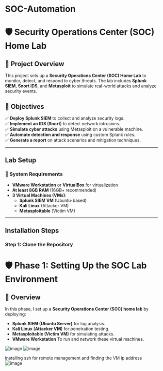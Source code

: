 # SOC-Automation
# 🛡️ Security Operations Center (SOC) Home Lab

## 📌 Project Overview
This project sets up a **Security Operations Center (SOC) Home Lab** to monitor, detect, and respond to cyber threats. The lab includes **Splunk SIEM**, **Snort IDS**, and **Metasploit** to simulate real-world attacks and analyze security events.

## 🎯 **Objectives**
✅ **Deploy Splunk SIEM** to collect and analyze security logs.  
✅ **Implement an IDS (Snort)** to detect network intrusions.  
✅ **Simulate cyber attacks** using Metasploit on a vulnerable machine.  
✅ **Automate detection and response** using custom Splunk rules.  
✅ **Generate a report** on attack scenarios and mitigation techniques.  

---

##  **Lab Setup**
### **📌 System Requirements**
- **VMware Workstation** or **VirtualBox** for virtualization
- **At least 8GB RAM** (16GB+ recommended)
- **3 Virtual Machines (VMs)**:
  -  **Splunk SIEM VM** (Ubuntu-based)
  - **Kali Linux** (Attacker VM)
  -  **Metasploitable** (Victim VM)

---

##  **Installation Steps**
### **Step 1: Clone the Repository**
# 🛡️ Phase 1: Setting Up the SOC Lab Environment  

## 📌 Overview  
In this phase, I set up a **Security Operations Center (SOC) home lab** by deploying:  
- **Splunk SIEM (Ubuntu Server)** for log analysis.  
- **Kali Linux (Attacker VM)** for penetration testing.  
- **Metasploitable (Victim VM)** for simulating attacks.
- **VMware Workstation** To run and network these virtual machines.  

![image](https://github.com/user-attachments/assets/f2be4113-7b66-4a38-9fc7-e36dc11f9266)
![image](https://github.com/user-attachments/assets/8ea778f0-c808-474a-bef8-84975df864a1)

installing ssh for remote management and finding the VM ip address
![image](https://github.com/user-attachments/assets/5fa06423-1dbc-44d1-9546-f5a710193b3a)











